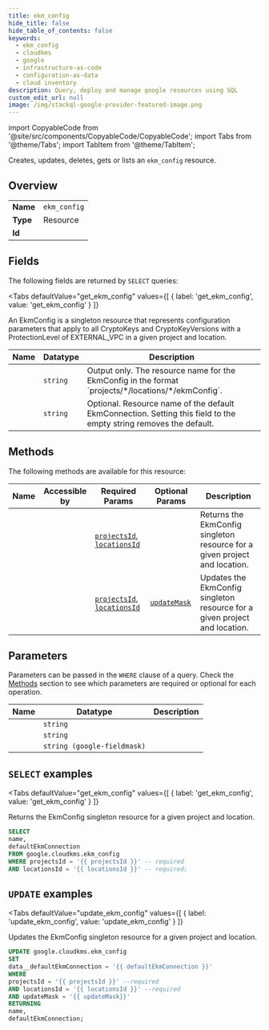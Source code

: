 ```yaml
--- 
title: ekm_config
hide_title: false
hide_table_of_contents: false
keywords:
  - ekm_config
  - cloudkms
  - google
  - infrastructure-as-code
  - configuration-as-data
  - cloud inventory
description: Query, deploy and manage google resources using SQL
custom_edit_url: null
image: /img/stackql-google-provider-featured-image.png
---
```


import CopyableCode from '@site/src/components/CopyableCode/CopyableCode';
import Tabs from '@theme/Tabs';
import TabItem from '@theme/TabItem';

Creates, updates, deletes, gets or lists an <code>ekm_config</code> resource.

## Overview
<table><tbody>
<tr><td><b>Name</b></td><td><code>ekm_config</code></td></tr>
<tr><td><b>Type</b></td><td>Resource</td></tr>
<tr><td><b>Id</b></td><td><CopyableCode code="google.cloudkms.ekm_config" /></td></tr>
</tbody></table>

## Fields

The following fields are returned by `SELECT` queries:

<Tabs
    defaultValue="get_ekm_config"
    values={[
        { label: 'get_ekm_config', value: 'get_ekm_config' }
    ]}
>
<TabItem value="get_ekm_config">

An EkmConfig is a singleton resource that represents configuration parameters that apply to all CryptoKeys and CryptoKeyVersions with a ProtectionLevel of EXTERNAL_VPC in a given project and location.

<table>
<thead>
    <tr>
    <th>Name</th>
    <th>Datatype</th>
    <th>Description</th>
    </tr>
</thead>
<tbody>
<tr>
    <td><CopyableCode code="name" /></td>
    <td><code>string</code></td>
    <td>Output only. The resource name for the EkmConfig in the format `projects/*/locations/*/ekmConfig`.</td>
</tr>
<tr>
    <td><CopyableCode code="defaultEkmConnection" /></td>
    <td><code>string</code></td>
    <td>Optional. Resource name of the default EkmConnection. Setting this field to the empty string removes the default.</td>
</tr>
</tbody>
</table>
</TabItem>
</Tabs>

## Methods

The following methods are available for this resource:

<table>
<thead>
    <tr>
    <th>Name</th>
    <th>Accessible by</th>
    <th>Required Params</th>
    <th>Optional Params</th>
    <th>Description</th>
    </tr>
</thead>
<tbody>
<tr>
    <td><a href="#get_ekm_config"><CopyableCode code="get_ekm_config" /></a></td>
    <td><CopyableCode code="select" /></td>
    <td><a href="#parameter-projectsId"><code>projectsId</code></a>, <a href="#parameter-locationsId"><code>locationsId</code></a></td>
    <td></td>
    <td>Returns the EkmConfig singleton resource for a given project and location.</td>
</tr>
<tr>
    <td><a href="#update_ekm_config"><CopyableCode code="update_ekm_config" /></a></td>
    <td><CopyableCode code="update" /></td>
    <td><a href="#parameter-projectsId"><code>projectsId</code></a>, <a href="#parameter-locationsId"><code>locationsId</code></a></td>
    <td><a href="#parameter-updateMask"><code>updateMask</code></a></td>
    <td>Updates the EkmConfig singleton resource for a given project and location.</td>
</tr>
</tbody>
</table>

## Parameters

Parameters can be passed in the `WHERE` clause of a query. Check the [Methods](#methods) section to see which parameters are required or optional for each operation.

<table>
<thead>
    <tr>
    <th>Name</th>
    <th>Datatype</th>
    <th>Description</th>
    </tr>
</thead>
<tbody>
<tr id="parameter-locationsId">
    <td><CopyableCode code="locationsId" /></td>
    <td><code>string</code></td>
    <td></td>
</tr>
<tr id="parameter-projectsId">
    <td><CopyableCode code="projectsId" /></td>
    <td><code>string</code></td>
    <td></td>
</tr>
<tr id="parameter-updateMask">
    <td><CopyableCode code="updateMask" /></td>
    <td><code>string (google-fieldmask)</code></td>
    <td></td>
</tr>
</tbody>
</table>

## `SELECT` examples

<Tabs
    defaultValue="get_ekm_config"
    values={[
        { label: 'get_ekm_config', value: 'get_ekm_config' }
    ]}
>
<TabItem value="get_ekm_config">

Returns the EkmConfig singleton resource for a given project and location.

```sql
SELECT
name,
defaultEkmConnection
FROM google.cloudkms.ekm_config
WHERE projectsId = '{{ projectsId }}' -- required
AND locationsId = '{{ locationsId }}' -- required;
```
</TabItem>
</Tabs>


## `UPDATE` examples

<Tabs
    defaultValue="update_ekm_config"
    values={[
        { label: 'update_ekm_config', value: 'update_ekm_config' }
    ]}
>
<TabItem value="update_ekm_config">

Updates the EkmConfig singleton resource for a given project and location.

```sql
UPDATE google.cloudkms.ekm_config
SET 
data__defaultEkmConnection = '{{ defaultEkmConnection }}'
WHERE 
projectsId = '{{ projectsId }}' --required
AND locationsId = '{{ locationsId }}' --required
AND updateMask = '{{ updateMask}}'
RETURNING
name,
defaultEkmConnection;
```
</TabItem>
</Tabs>
